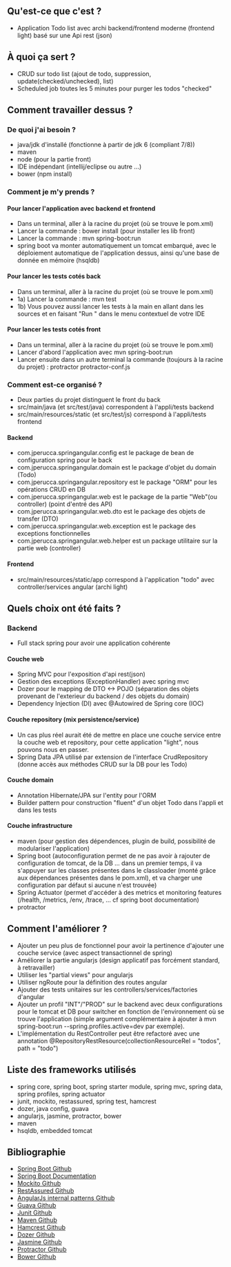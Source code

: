 ## Qu'est-ce que c'est ?

- Application Todo list avec archi backend/frontend moderne (frontend light) basé sur une Api rest (json)

## À quoi ça sert ?

- CRUD sur todo list (ajout de todo, suppression, update(checked/unchecked), list)
- Scheduled job toutes les 5 minutes pour purger les todos "checked"

## Comment travailler dessus ?

### De quoi j'ai besoin ?

- java/jdk d'installé (fonctionne à partir de jdk 6 (compliant 7/8))
- maven
- node (pour la partie front)
- IDE indépendant (intellij/eclipse ou autre ...)
- bower (npm install)

### Comment je m'y prends ?

#### Pour lancer l'application avec backend et frontend

- Dans un terminal, aller à la racine du projet (où se trouve le pom.xml)
- Lancer la commande : bower install (pour installer les lib front)
- Lancer la commande : mvn spring-boot:run
- spring boot va monter automatiquement un tomcat embarqué, avec le déploiement automatique de l'application dessus, ainsi qu'une base de donnée en mémoire (hsqldb)

#### Pour lancer les tests cotés back

- Dans un terminal, aller à la racine du projet (où se trouve le pom.xml)
- 1a) Lancer la commande : mvn test
- 1b) Vous pouvez aussi lancer les tests à la main en allant dans les sources et en faisant "Run <NomDuTest>" dans le menu contextuel de votre IDE

#### Pour lancer les tests cotés front

- Dans un terminal, aller à la racine du projet (où se trouve le pom.xml)
- Lancer d'abord l'application avec mvn spring-boot:run
- Lancer ensuite dans un autre terminal la commande (toujours à la racine du projet) : protractor protractor-conf.js


### Comment est-ce organisé ?

- Deux parties du projet distinguent le front du back
- src/main/java (et src/test/java) correspondent à l'appli/tests backend
- src/main/resources/static (et src/test/js) correspond à l'appli/tests frontend

#### Backend

- com.jperucca.springangular.config est le package de bean de configuration spring pour le back
- com.jperucca.springangular.domain est le package d'objet du domain (Todo)
- com.jperucca.springangular.repository est le package "ORM" pour les opérations CRUD en DB
- com.jperucca.springangular.web est le package de la partie "Web"(ou controller) (point d'entré des API)
- com.jperucca.springangular.web.dto est le package des objets de transfer (DTO)
- com.jperucca.springangular.web.exception est le package des exceptions fonctionnelles
- com.jperucca.springangular.web.helper est un package utilitaire sur la partie web (controller)


#### Frontend

- src/main/resources/static/app correspond à l'application "todo" avec controller/services angular (archi light)


## Quels choix ont été faits ?

### Backend

- Full stack spring pour avoir une application cohérente

#### Couche web

- Spring MVC pour l'exposition d'api rest(json)
- Gestion des exceptions (ExceptionHandler) avec spring mvc
- Dozer pour le mapping de DTO <-> POJO (séparation des objets provenant de l'exterieur du backend / des objets du domain)
- Dependency Injection (DI) avec @Autowired de Spring core (IOC)

#### Couche repository (mix persistence/service)

- Un cas plus réel aurait été de mettre en place une couche service entre la couche web et repository,
pour cette application "light", nous pouvons nous en passer.
- Spring Data JPA utilisé par extension de l'interface CrudRepository (donne accès aux méthodes CRUD sur la DB pour les Todo)

#### Couche domain

- Annotation Hibernate/JPA sur l'entity pour l'ORM
- Builder pattern pour construction "fluent" d'un objet Todo dans l'appli et dans les tests

#### Couche infrastructure

- maven (pour gestion des dépendences, plugin de build, possibilité de modulariser l'application)
- Spring boot (autoconfiguration permet de ne pas avoir à rajouter de configuration de tomcat, de la DB ... dans un premier temps,
il va s'appuyer sur les classes présentes dans le classloader (monté grâce aux dépendances présentes dans le pom.xml), et va charger 
une configuration par défaut si aucune n'est trouvée)
- Spring Actuator (permet d'accéder à des metrics et monitoring features (/health, /metrics, /env, /trace, ... cf spring boot documentation)
- protractor

## Comment l'améliorer ?

- Ajouter un peu plus de fonctionnel pour avoir la pertinence d'ajouter une couche service (avec aspect transactionnel de spring)
- Améliorer la partie angularjs (design applicatif pas forcément standard, à retravailler)
- Utiliser les "partial views" pour angularjs
- Utiliser ngRoute pour la définition des routes angular
- Ajouter des tests unitaires sur les controllers/services/factories d'angular
- Ajouter un profil "INT"/"PROD" sur le backend avec deux configurations pour le tomcat et DB pour switcher en fonction de l'environnement où se trouve l'application 
(simple argument complémentaire à ajouter à mvn spring-boot:run --spring.profiles.active=dev par exemple).
- L'implémentation du RestController peut être refactoré avec une annotation @RepositoryRestResource(collectionResourceRel = "todos", path = "todo")

## Liste des frameworks utilisés

- spring core, spring boot, spring starter module, spring mvc, spring data, spring profiles, spring actuator
- junit, mockito, restassured, spring test, hamcrest
- dozer, java config, guava
- angularjs, jasmine, protractor, bower
- maven
- hsqldb, embedded tomcat


## Bibliographie

- [Spring Boot Github]
- [Spring Boot Documentation]
- [Mockito Github]
- [RestAssured Github]
- [AngularJs internal patterns Github]
- [Guava Github]
- [Junit Github]
- [Maven Github]
- [Hamcrest Github]
- [Dozer Github]
- [Jasmine Github]
- [Protractor Github]
- [Bower Github]

[Spring Boot Github]: https://github.com/spring-projects/spring-boot/
[Spring Boot Documentation]: http://docs.spring.io/spring-boot/docs/current-SNAPSHOT/reference/htmlsingle/
[Mockito Github]: https://github.com/mockito/mockito
[RestAssured Github]: https://github.com/jayway/rest-assured/
[AngularJs internal patterns Github]: https://github.com/mgechev/angularjs-in-patterns/
[Guava Github]: https://github.com/google/guava
[Junit Github]: https://github.com/junit-team/junit
[Maven Github]: https://github.com/apache/maven
[Hamcrest Github]: https://github.com/hamcrest/JavaHamcrest
[Dozer Github]: https://github.com/DozerMapper/dozer
[Jasmine Github]: https://github.com/jasmine/jasmine
[Protractor Github]: https://github.com/angular/protractor
[Bower Github]: https://github.com/bower/bower
